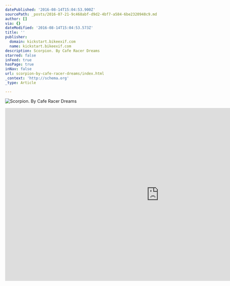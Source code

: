 ```yaml
---
datePublished: '2016-08-14T15:04:53.900Z'
sourcePath: _posts/2016-07-21-9c468abf-d9d2-4bf7-a584-6be2320948c9.md
author: []
via: {}
dateModified: '2016-08-14T15:04:53.573Z'
title: ''
publisher:
  domain: kickstart.bikeexif.com
  name: kickstart.bikeexif.com
description: Scorpion. By Cafe Racer Dreams
starred: false
inFeed: true
hasPage: true
inNav: false
url: scorpion-by-cafe-racer-dreams/index.html
_context: 'http://schema.org'
_type: Article

---
```

![Scorpion. By Cafe Racer Dreams](http://kickstart.bikeexif.com/wp-content/uploads/2013/04/honda-cg125-5.jpg)

<iframe src="https://cdn.embedly.com/widgets/media.html?src=https%3A%2F%2Fplayer.vimeo.com%2Fvideo%2F29455011&amp;url=https%3A%2F%2Fvimeo.com%2F29455011&amp;image=http%3A%2F%2Fi.vimeocdn.com%2Fvideo%2F197326330_1280.jpg&amp;key=b7d04c9b404c499eba89ee7072e1c4f7&amp;type=text%2Fhtml&amp;schema=vimeo" width="1000" height="563" scrolling="no" frameborder="0" allowfullscreen="" style=""></iframe>